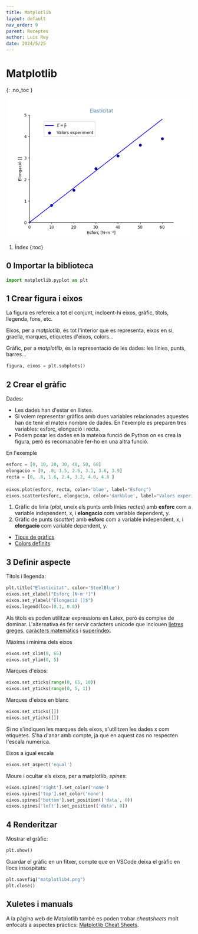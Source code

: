```yaml
---
title: Matplotlib
layout: default
nav_order: 9
parent: Receptes
author: Luis Rey
date: 2024/5/25
---
```


# Matplotlib
{: .no_toc }

![Elasticitat](imatges/matplotlib.png)

1. Índex
{:toc}

## 0 Importar la biblioteca

```python
import matplotlib.pyplot as plt
```

## 1 Crear figura i eixos

La figura es refereix a tot el conjunt, incloent-hi eixos, gràfic, títols, llegenda, fons, etc.

Eixos, per a *matplotlib*, és tot l'interior què es representa, eixos en si, graella, marques, etiquetes d'eixos, colors...

Gràfic, per a *matplotlib*, és la representació de les dades: les línies, punts, barres...

```python
figura, eixos = plt.subplots()
```

## 2 Crear el gràfic

Dades:

- Les dades han d'estar en llistes.
- Si volem representar gràfics amb dues variables relacionades aquestes han de tenir el mateix nombre de dades. En l'exemple es preparen tres variables: esforç, elongació i recta.
- Podem posar les dades en la mateixa funció de Python on es crea la figura, però és recomanable fer-ho en una altra funció.

En l'exemple

```python
esforc = [0, 10, 20, 30, 40, 50, 60]
elongacio = [0, .8, 1.5, 2.5, 3.1, 3.6, 3.9]
recta = [0, .8, 1.6, 2.4, 3.2, 4.0, 4.8 ]

eixos.plot(esforc, recta, color='blue', label="Esforç")
eixos.scatter(esforc, elongacio, color='darkblue', label="Valors experiment")
```

1. Gràfic de línia (*plot*, uneix els punts amb línies rectes) amb **esforc** com a variable independent, x, i **elongacio** com variable dependent, y.
2. Gràfic de punts (*scatter*) amb **esforc** com a variable independent, x, i **elongacio** com variable dependent, y.

- [Tipus de gràfics](<https://matplotlib.org/stable/plot_types/index.html>)
- [Colors definits](<https://matplotlib.org/stable/gallery/color/named_colors.html#css-colors>)

## 3 Definir aspecte

Títols i llegenda:

```python
plt.title("Elasticitat", color='SteelBlue')
eixos.set_xlabel("Esforç [N·m⁻²]")
eixos.set_ylabel("Elongació []$")
eixos.legend(loc=(0.1, 0.8))
```

Als títols es poden utilitzar expressions en Latex, però és complex de dominar. L'alternativa és fer servir caràcters unicode que inclouen [lletres greges](<https://symbl.cc/es/collections/greek-symbols/>), [caràcters matemàtics](<https://symbl.cc/en/collections/mathematical-signs/>) i [superíndex](<https://symbl.cc/en/collections/superscript-and-subscript-numbers/>).

Màxims i mínims dels eixos

```python
eixos.set_xlim(0, 65)
eixos.set_ylim(0, 5)
```

Marques d'eixos:

```python
eixos.set_xticks(range(0, 65, 10))
eixos.set_yticks(range(0, 5, 1))
```

Marques d'eixos en blanc

```python
eixos.set_xticks([])
eixos.set_yticks([])
```

Si no s'indiquen les marques dels eixos, s'utilitzen les dades x com etiquetes. S'ha d'anar amb compte, ja que en aquest cas no respecten l'escala numèrica.

Eixos a igual escala

```python
eixos.set_aspect('equal')
```

Moure i ocultar els eixos, per a matplotlib, *spines*:

```python
eixos.spines['right'].set_color('none')
eixos.spines['top'].set_color('none')
eixos.spines['bottom'].set_position(('data', 0))
eixos.spines['left'].set_position(('data', 0))
```

## 4 Renderitzar

Mostrar el gràfic:

```python
plt.show()
```

Guardar el gràfic en un fitxer, compte que en VSCode deixa el gràfic en llocs insospitats:

```python
plt.savefig("matplotlib4.png")
plt.close()
```

## Xuletes i manuals

A la pàgina web de Matplotlib també es poden trobar *cheatsheets* molt enfocats a aspectes pràctics: [Matplotlib Cheat Sheets](<https://matplotlib.org/cheatsheets/>).
